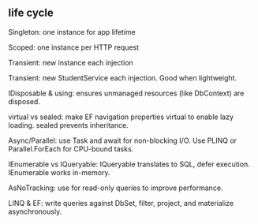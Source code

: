 ## life cycle
Singleton: one instance for app lifetime

Scoped: one instance per HTTP request

Transient: new instance each injection

Transient: new StudentService each injection. Good when lightweight.

IDisposable & using: ensures unmanaged resources (like DbContext) are disposed.

virtual vs sealed: make EF navigation properties virtual to enable lazy loading. sealed prevents inheritance.

Async/Parallel: use Task and await for non-blocking I/O. Use PLINQ or Parallel.ForEach for CPU-bound tasks.

IEnumerable vs IQueryable: IQueryable translates to SQL, defer execution. IEnumerable works in-memory.

AsNoTracking: use for read-only queries to improve performance.

LINQ & EF: write queries against DbSet<T>, filter, project, and materialize asynchronously.